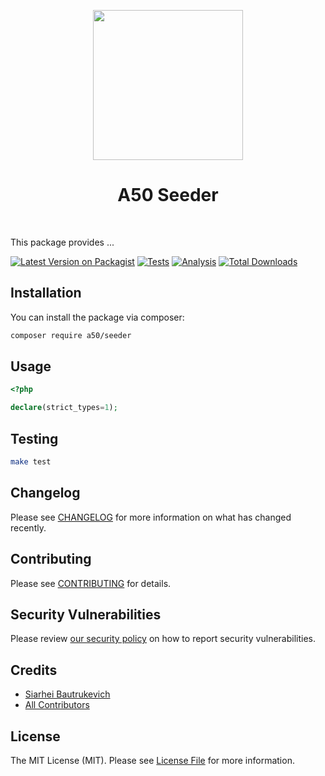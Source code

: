 <p align="center">
    <a href="https://github.com/A50dev" target="_blank">
        <img src="https://avatars0.githubusercontent.com/u/86768962" height="240px">
    </a>
    <h1 align="center">A50 Seeder</h1>
    <br>
</p>

This package provides ...

[![Latest Version on Packagist](https://img.shields.io/packagist/v/a50/seeder.svg?style=flat-square)](https://packagist.org/packages/a50/seeder)
[![Tests](https://github.com/a50/seeder/actions/workflows/test.yml/badge.svg?branch=main)](https://github.com/a50/seeder/actions/workflows/run-tests.yml)
[![Analysis](https://github.com/a50/seeder/actions/workflows/analyze.yml/badge.svg?branch=main)](https://github.com/a50/seeder/actions/workflows/run-tests.yml)
[![Total Downloads](https://img.shields.io/packagist/dt/a50/seeder.svg?style=flat-square)](https://packagist.org/packages/a50/seeder)
## Installation

You can install the package via composer:

```bash
composer require a50/seeder
```

## Usage

```php
<?php

declare(strict_types=1);

```

## Testing

```bash
make test
```

## Changelog

Please see [CHANGELOG](CHANGELOG.md) for more information on what has changed recently.

## Contributing

Please see [CONTRIBUTING](.github/CONTRIBUTING.md) for details.

## Security Vulnerabilities

Please review [our security policy](../../security/policy) on how to report security vulnerabilities.

## Credits

- [Siarhei Bautrukevich](https://github.com/bautrukevich)
- [All Contributors](../../contributors)

## License

The MIT License (MIT). Please see [License File](LICENSE.md) for more information.
